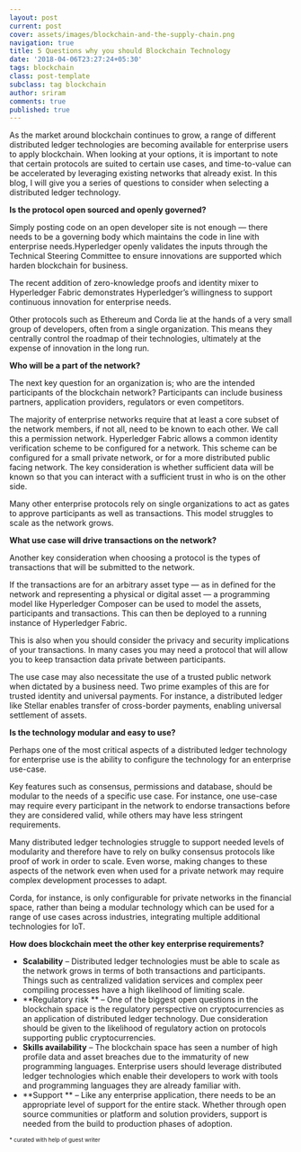 ```yaml
---
layout: post
current: post
cover: assets/images/blockchain-and-the-supply-chain.png
navigation: true
title: 5 Questions why you should Blockchain Technology
date: '2018-04-06T23:27:24+05:30'
tags: blockchain
class: post-template
subclass: tag blockchain
author: sriram
comments: true
published: true
---
```

As the market around blockchain continues to grow, a range of different distributed ledger technologies are becoming available for enterprise users to apply blockchain. When looking at your options, it is important to note that certain protocols are suited to certain use cases, and time-to-value can be accelerated by leveraging existing networks that already exist. In this blog, I will give you a series of questions to consider when selecting a distributed ledger technology.



**Is the protocol open sourced and openly governed?**

Simply posting code on an open developer site is not enough — there needs to be a governing body which maintains the code in line with enterprise needs.Hyperledger openly validates the inputs through the Technical Steering Committee to ensure innovations are supported which harden blockchain for business.

The recent addition of zero-knowledge proofs and identity mixer to Hyperledger Fabric demonstrates Hyperledger’s willingness to support continuous innovation for enterprise needs.

Other protocols such as Ethereum and Corda lie at the hands of a very small group of developers, often from a single organization. This means they centrally control the roadmap of their technologies, ultimately at the expense of innovation in the long run.



**Who will be a part of the network?**

The next key question for an organization is; who are the intended participants of the blockchain network? Participants can include business partners, application providers, regulators or even competitors.

The majority of enterprise networks require that at least a core subset of the network members, if not all, need to be known to each other. We call this a permission network. Hyperledger Fabric allows a common identity verification scheme to be configured for a network. This scheme can be configured for a small private network, or for a more distributed public facing network. The key consideration is whether sufficient data will be known so that you can interact with a sufficient trust in who is on the other side.

Many other enterprise protocols rely on single organizations to act as gates to approve participants as well as transactions. This model struggles to scale as the network grows.



**What use case will drive transactions on the network?**

Another key consideration when choosing a protocol is the types of transactions that will be submitted to the network.

If the transactions are for an arbitrary asset type — as in defined for the network and representing a physical or digital asset — a programming model like Hyperledger Composer can be used to model the assets, participants and transactions. This can then be deployed to a running instance of Hyperledger Fabric.

This is also when you should consider the privacy and security implications of your transactions. In many cases you may need a protocol that will allow you to keep transaction data private between participants.

The use case may also necessitate the use of a trusted public network when dictated by a business need. Two prime examples of this are for trusted identity and universal payments. For instance, a distributed ledger like Stellar enables transfer of cross-border payments, enabling universal settlement of assets.



**Is the technology modular and easy to use?**

Perhaps one of the most critical aspects of a distributed ledger technology for enterprise use is the ability to configure the technology for an enterprise use-case.

Key features such as consensus, permissions and database, should be modular to the needs of a specific use case. For instance, one use-case may require every participant in the network to endorse transactions before they are considered valid, while others may have less stringent requirements.

Many distributed ledger technologies struggle to support needed levels of modularity and therefore have to rely on bulky consensus protocols like proof of work in order to scale. Even worse, making changes to these aspects of the network even when used for a private network may require complex development processes to adapt.

Corda, for instance, is only configurable for private networks in the financial space, rather than being a modular technology which can be used for a range of use cases across industries, integrating multiple additional technologies for IoT.

**How does blockchain meet the other key enterprise requirements?**

* **Scalability** – Distributed ledger technologies must be able to scale as the network grows in terms of both transactions and participants. Things such as centralized validation services and complex peer compiling processes have a high likelihood of limiting scale.
* **Regulatory risk ** – One of the biggest open questions in the blockchain space is the regulatory perspective on cryptocurrencies as an application of distributed ledger technology. Due consideration should be given to the likelihood of regulatory action on protocols supporting public cryptocurrencies.
* **Skills availability** – The blockchain space has seen a number of high profile data and asset breaches due to the immaturity of new programming languages. Enterprise users should leverage distributed ledger technologies which enable their developers to work with tools and programming languages they are already familiar with.
* **Support ** – Like any enterprise application, there needs to be an appropriate level of support for the entire stack. Whether through open source communities or platform and solution providers, support is needed from the build to production phases of adoption.

<small style="font-size:10px"> * curated with help of guest writer<small/>
